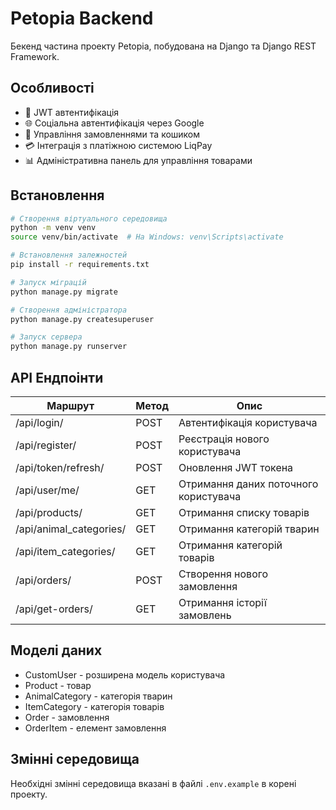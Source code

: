 # Petopia Backend

Бекенд частина проекту Petopia, побудована на Django та Django REST Framework.

## Особливості

- 🔐 JWT автентифікація
- 🌐 Соціальна автентифікація через Google
- 🛒 Управління замовленнями та кошиком
- 💳 Інтеграція з платіжною системою LiqPay
- 📊 Адміністративна панель для управління товарами

## Встановлення

```bash
# Створення віртуального середовища
python -m venv venv
source venv/bin/activate  # На Windows: venv\Scripts\activate

# Встановлення залежностей
pip install -r requirements.txt

# Запуск міграцій
python manage.py migrate

# Створення адміністратора
python manage.py createsuperuser

# Запуск сервера
python manage.py runserver
```

## API Ендпоінти

| Маршрут | Метод | Опис |
|---------|-------|------|
| /api/login/ | POST | Автентифікація користувача |
| /api/register/ | POST | Реєстрація нового користувача |
| /api/token/refresh/ | POST | Оновлення JWT токена |
| /api/user/me/ | GET | Отримання даних поточного користувача |
| /api/products/ | GET | Отримання списку товарів |
| /api/animal_categories/ | GET | Отримання категорій тварин |
| /api/item_categories/ | GET | Отримання категорій товарів |
| /api/orders/ | POST | Створення нового замовлення |
| /api/get-orders/ | GET | Отримання історії замовлень |

## Моделі даних

- CustomUser - розширена модель користувача
- Product - товар
- AnimalCategory - категорія тварин
- ItemCategory - категорія товарів
- Order - замовлення
- OrderItem - елемент замовлення

## Змінні середовища

Необхідні змінні середовища вказані в файлі `.env.example` в корені проекту.
